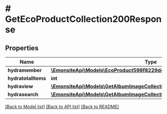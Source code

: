 # # GetEcoProductCollection200Response

## Properties

Name | Type | Description | Notes
------------ | ------------- | ------------- | -------------
**hydramember** | [**\EmonsiteApi\Models\EcoProduct598f8229d42c1ae36352f3a2f993e71aJsonld[]**](EcoProduct598f8229d42c1ae36352f3a2f993e71aJsonld.md) |  |
**hydratotalItems** | **int** |  | [optional]
**hydraview** | [**\EmonsiteApi\Models\GetAlbumImageCollection200ResponseHydraView**](GetAlbumImageCollection200ResponseHydraView.md) |  | [optional]
**hydrasearch** | [**\EmonsiteApi\Models\GetAlbumImageCollection200ResponseHydraSearch**](GetAlbumImageCollection200ResponseHydraSearch.md) |  | [optional]

[[Back to Model list]](../../README.md#models) [[Back to API list]](../../README.md#endpoints) [[Back to README]](../../README.md)
